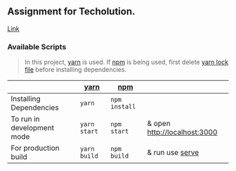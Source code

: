## Assignment for Techolution.

[Link](https://techolution.netlify.app/)

### Available Scripts

> In this project, [yarn](https://yarnpkg.com/) is used. If [npm](https://www.npmjs.com/package/npm) is being used, first delete [yarn lock file](/yarn.lock) before installing dependencies.

|                            | [yarn](https://yarnpkg.com/) | [npm](https://www.npmjs.com/package/npm) |                                                        |
| -------------------------- | ---------------------------- | ---------------------------------------- | ------------------------------------------------------ |
| Installing Dependencies    | `yarn`                       | `npm install`                            |                                                        |
| To run in development mode | `yarn start`                 | `npm start`                              | & open [http://localhost:3000](http://localhost:3000)  |
| For production build       | `yarn build`                 | `npm build`                              | & run use [serve](https://www.npmjs.com/package/serve) |
